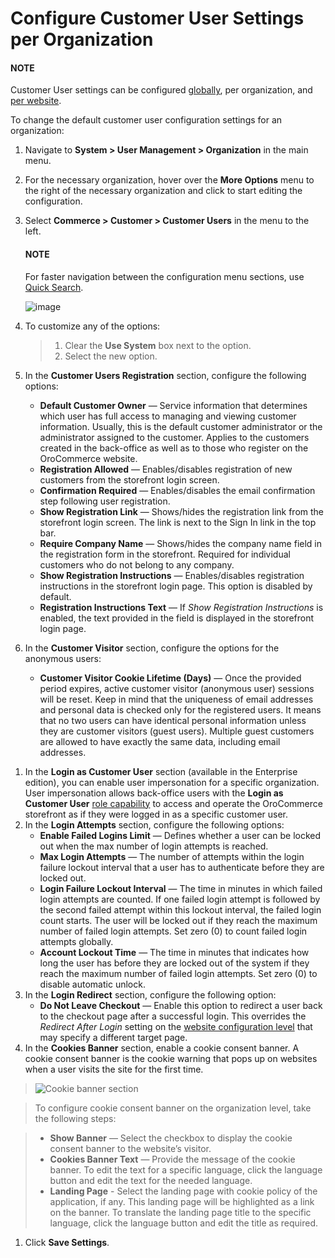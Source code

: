 <a id="system-user-mngm-organization-configuration-commerce-customers-customer-users"></a>

# Configure Customer User Settings per Organization

#### NOTE
Customer User settings can be configured [globally](../../../../../configuration/commerce/customer/global-customer-users.md#sys-config-configuration-commerce-customers-customer-users), per organization, and [per website](../../../../../websites/web-configuration/commerce/customers/website-customer-users.md#system-website-configuration-commerce-customers-customer-users).

To change the default customer user configuration settings for an organization:

1. Navigate to **System > User Management > Organization** in the main menu.
2. For the necessary organization, hover over the <i class="fa fa-ellipsis-h fa-lg" aria-hidden="true"></i> **More Options** menu to the right of the necessary organization and click <i class="fas fa-cog" aria-hidden="true"></i> to start editing the configuration.
3. Select **Commerce > Customer > Customer Users** in the menu to the left.

   #### NOTE
   For faster navigation between the configuration menu sections, use [Quick Search](../../../../../configuration/quick-search.md#user-guide-system-configuration-quick-search).

   ![image](user/img/system/user_management/org_configuration/customers/CustomerUsersPerOrganization.png)
4. To customize any of the options:
   > 1. Clear the **Use System** box next to the option.
   > 2. Select the new option.
5. In the **Customer Users Registration** section, configure the following options:
   * **Default Customer Owner** — Service information that determines which user has full access to managing and viewing customer information. Usually, this is the default customer administrator or the administrator assigned to the customer. Applies to the customers created in the back-office as well as to those who register on the OroCommerce website.
   * **Registration Allowed** — Enables/disables registration of new customers from the storefront login screen.
   * **Confirmation Required** — Enables/disables the email confirmation step following user registration.
   * **Show Registration Link** — Shows/hides the registration link from the storefront login screen. The link is next to the Sign In link in the top bar.
   * **Require Company Name** — Shows/hides the company name field in the registration form in the storefront. Required for individual customers who do not belong to any company.
   * **Show Registration Instructions** — Enables/disables registration instructions in the storefront login page. This option is disabled by default.
   * **Registration Instructions Text** — If *Show Registration Instructions* is enabled, the text provided in the field is displayed in the storefront login page.
6. In the **Customer Visitor** section, configure the options for the anonymous users:
   * **Customer Visitor Cookie Lifetime (Days)** — Once the provided period expires, active customer visitor (anonymous user) sessions will be reset. Keep in mind that the uniqueness of email addresses and personal data is checked only for the registered users. It means that no two users can have identical personal information unless they are customer visitors (guest users). Multiple guest customers are allowed to have exactly the same data, including email addresses.

<a id="organization-user-impersonation"></a>
1. In the **Login as Customer User** section (available in the Enterprise edition), you can enable user impersonation for a specific organization. User impersonation allows back-office users with the **Login as Customer User** [role capability](../../../../roles/admin-capabilities.md#admin-capabilities) to access and operate the OroCommerce storefront as if they were logged in as a specific customer user.
2. In the **Login Attempts** section, configure the following options:
   * **Enable Failed Logins Limit** — Defines whether a user can be locked out when the max number of login attempts is reached.
   * **Max Login Attempts** — The number of attempts within the login failure lockout interval that a user has to authenticate before they are locked out.
   * **Login Failure Lockout Interval** — The time in minutes in which failed login attempts are counted. If one failed login attempt is followed by the second failed attempt within this lockout interval, the failed login count starts. The user will be locked out if they reach the maximum number of failed login attempts. Set zero (0) to count failed login attempts globally.
   * **Account Lockout Time** — The time in minutes that indicates how long the user has before they are locked out of the system if they reach the maximum number of failed login attempts. Set zero (0) to disable automatic unlock.
3. In the **Login Redirect** section, configure the following option:
   * **Do Not Leave Checkout** — Enable this option to redirect a user back to the checkout page after a successful login. This overrides the *Redirect After Login* setting on the [website configuration level](../../../../../websites/web-configuration/commerce/customers/website-customer-users.md#system-website-configuration-commerce-customers-customer-users) that may specify a different target page.
4. In the **Cookies Banner** section, enable a cookie consent banner. A cookie consent banner is the cookie warning that pops up on websites when a user visits the site for the first time.

> ![Cookie banner section](user/img/system/user_management/org_configuration/customers/cookie-banner-organization.png)

> To configure cookie consent banner on the organization level, take the following steps:

> * **Show Banner** — Select the checkbox to display the cookie consent banner to the website’s visitor.
> * **Cookies Banner Text** — Provide the message of the cookie banner. To edit the text for a specific language, click the language button and edit the text for the needed language.
> * **Landing Page** - Select the landing page with cookie policy of the application, if any. This landing page will be highlighted as a link on the banner. To translate the landing page title to the specific language, click the language button and edit the title as required.
1. Click **Save Settings**.

<!-- fa-bars = fa-navicon -->
<!-- Ic Tiles is used as Set As Default in saved views, and as tiles in display layout options -->
<!-- IcPencil refers to Rename in Commerce and Inline Editing in CRM -->
<!-- Check mark in the square. -->
<!-- SortDesc is also used as drop-down arrow -->
<!-- A -->
<!-- B -->
<!-- C -->
<!-- D -->
<!-- E -->
<!-- F -->
<!-- G -->
<!-- H -->
<!-- I -->
<!-- L -->
<!-- M -->
<!-- P -->
<!-- R -->
<!-- S -->
<!-- T -->
<!-- U -->
<!-- Z -->

